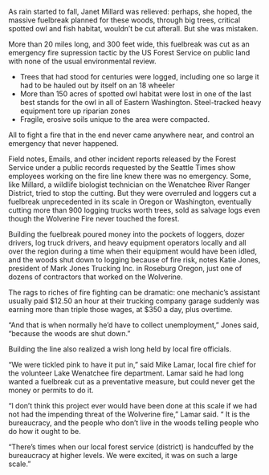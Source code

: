 As rain started to fall, Janet Millard was relieved: perhaps, she hoped, the massive fuelbreak planned for these woods, through big trees, critical spotted owl and fish habitat, wouldn’t be cut afterall. But she was mistaken. 

More than 20 miles long, and 300 feet wide, this fuelbreak was cut as an emergency fire supression tactic by the US Forest Service on public land with none of the usual environmental review.

* Trees that had stood for centuries were logged, including one so large it had to be hauled out by itself on an 18 wheeler
* More than 150 acres of spotted owl habitat were lost in one of the last best stands for the owl in all of Eastern Washington. Steel-tracked heavy equipment tore up riparian zones
* Fragile, erosive soils unique to the area were compacted. 

All to fight a fire that in the end never came anywhere near, and control an emergency that never happened.

Field notes, Emails, and other incident reports released by the Forest Service under a public records requested by the Seattle Times show employees working on the fire line knew there was no emergency. Some, like Millard, a wildlife biologist technician on the Wenatchee River Ranger District, tried to stop the cutting. But they were overruled and loggers cut a fuelbreak unprecedented in its scale in Oregon or Washington, eventually cutting more than 900 logging trucks worth trees, sold as salvage logs even though the Wolverine Fire never touched the forest.

Building the fuelbreak poured money into the pockets of loggers, dozer drivers, log truck drivers, and heavy equipment operators locally and all over the region during a time when their equipment would have been idled, and the woods shut down to logging because of fire risk, notes Katie Jones, president of Mark Jones Trucking Inc. in Roseburg Oregon, just one of dozens of contractors that worked on the Wolverine. 

The rags to riches of fire fighting can be dramatic: one mechanic’s assistant usually paid $12.50 an hour at their trucking company garage suddenly was earning more than triple those wages, at $350 a day, plus overtime. 

“And that is when normally he’d have to collect unemployment,” Jones said, “because the woods are shut down.” 

Building the line also realized a wish long held by local fire officials. 

“We were tickled pink to have it put in,” said Mike Lamar, local fire chief for the volunteer Lake Wenatchee fire department. Lamar said he had long wanted a fuelbreak cut as a preventative measure, but could never get the money or permits to do it.

“I don’t think this project ever would have been done at this scale if we had not had the impending threat of the Wolverine fire,” Lamar said. “ It is the bureaucracy, and the people who don’t live in the woods telling people who do how it ought to be.

“There’s times when our local forest service (district) is handcuffed by the bureaucracy at higher levels. We were excited, it was on such a large scale.” 